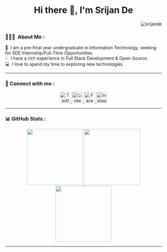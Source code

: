 <h1 align="center">Hi there 👋, I'm Srijan De</h1>
<p align="right"> <img src="https://komarev.com/ghpvc/?username=srijande" alt="srijande" /> </p>




### 👨🏻‍💻 &nbsp;About Me :

🔭 &nbsp;I am a pre-final year undergraduate in Information Technology, seeking for SDE Internship/Full-Time Opportunities.\
💡 &nbsp;I have a rich experience in Full Stack Development & Open-Source.\
💻 &nbsp;I love to spend my time to exploring new technologies.
 <hr>

 


### 💬 Connect with me :



<div align="center">
    <a href="https://twitter.com/srijande_">
        <img src="https://raw.githubusercontent.com/System-Glitch/System-Glitch/master/assets/img/svg/twitter.svg" alt="Twitter" title="Twitter" width="35" height="35">
    </a>
    <a href="https://www.linkedin.com/in/srijande/">
        <img src="https://raw.githubusercontent.com/System-Glitch/System-Glitch/master/assets/img/svg/linkedin.svg" alt="LinkedIn" title="LinkedIn" width="35" height="35">
    </a>
    <a href="https://www.facebook.com/srijande.me/">
        <img src="https://cdn3.iconfinder.com/data/icons/capsocial-round/500/facebook-512.png" alt="Facebook" title="Facebook" width="35" height="35">
    </a>
    <a href="https://www.instagram.com/srijan.de_/">
        <img src="https://www.pinclipart.com/picdir/big/520-5201494_smiley-face-circle-transparent-background-instagram-icon-clipart.png" alt="Instagram" title="Instagram" width="35" height="35">
    </a>
  
</div>
<hr>





### 📊 GitHub Stats :

<p align="center">
  <a href="#">
    <img height="180em" src="https://github-readme-stats.vercel.app/api?username=srijande&count_private=true&show_icons=true&theme=tokyonight&include_all_commits=true&bg_color=00000000&border_color=00000000"/>
    <img height="180em" src="https://github-readme-stats.vercel.app/api/top-langs?username=srijande&count_private=true&show_icons=true&theme=tokyonight&include_all_commits=true&hide=css,html,javascript&layout=compact&bg_color=00000000&border_color=00000000&langs_count=6"/>
    <img height="180em" src="https://github-readme-streak-stats.herokuapp.com/?user=srijande&count_private=true&show_icons=true&theme=tokyonight&include_all_commits=true&background=00000000&border=00000000"/>
  </a>
</p>

<hr>



 

